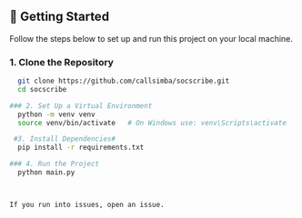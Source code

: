 ## 🚀 Getting Started

Follow the steps below to set up and run this project on your local machine.

### 1. Clone the Repository

```bash
  git clone https://github.com/callsimba/socscribe.git
  cd socscribe

### 2. Set Up a Virtual Environment
  python -m venv venv
  source venv/bin/activate   # On Windows use: venv\Scripts\activate

 #3. Install Dependencies#
  pip install -r requirements.txt

### 4. Run the Project
  python main.py



If you run into issues, open an issue.
